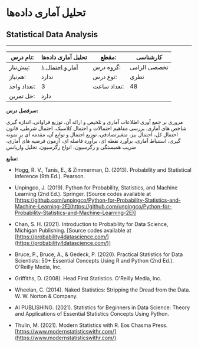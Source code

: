 # تحلیل آماری داده‌ها
## Statistical Data Analysis
_______________________________________________________________________________
| نام درس:    | تحلیل آماری داده‌ها                                                        | مقطع:       | کارشناسی     |
| ----------- | -------------------------------------------------------------------------- | ----------- | ------------ |
| پیش‌نیاز:   | [آمار و احتمال ۱](../docs/curriculum/base/Probability-and-Statistics-I.md) | گروه درس:   | تخصصی الزامی |
| هم‌نیاز:    | ندارد                                                                      | نوع درس:    | نظری         |
| تعداد واحد: | 3                                                                          | تعداد ساعت: | 48           |
| حل تمرین:   |  دارد                                                                      |             |              |

**سرفصل درس:**

مروری بر جمع آوری اطلاعات آماری و تلخیص و ارائه آن، توزیع فراوانی، اندازه گیری شاخص های آماری. بررسی مفاهیم احتمالات و احتمال کلاسیک، احتمال شرطی، قانون احتمال کل، احتمال بیز، متغیرتصادفی، توزیع احتمال و توابع آن، مقدمه ای بر نمونه گیری، استنباط آماری، برآورد نقطه ای، برآورد فاصله ای، آزمون فرضیه های آماری، ضریب همبستگی و رگرسیون، انواع رگرسیون، تحلیل واریانس

**منابع:**

- Hogg, R. V., Tanis, E., & Zimmerman, D. (2013). Probability and Statistical Inference (9th Ed.). Pearson.

- Unpingco, J. (2019). Python for Probability, Statistics, and Machine Learning (2nd Ed.). Springer. [Source codes available at [https://github.com/unpingco/Python-for-Probability-Statistics-and-Machine-Learning-2E](https://github.com/unpingco/Python-for-Probability-Statistics-and-Machine-Learning-2E)]

- Chan, S. H. (2021). Introduction to Probability for Data Science, Michigan Publishing. [Source codes available at [https://probability4datascience.com/](https://probability4datascience.com/)]

- Bruce, P., Bruce, A., & Gedeck, P. (2020). Practical Statistics for Data Scientists: 50+ Essential Concepts Using R and Python (2nd Ed.). O'Reilly Media, Inc.

- Griffiths, D. (2008). Head First Statistics. O'Reilly Media, Inc.

- Wheelan, C. (2014). Naked Statistics: Stripping the Dread from the Data. W. W. Norton & Company.

- AI PUBLISHING. (2021). Statistics for Beginners in Data Science: Theory and Applications of Essential Statistics Concepts Using Python.

- Thulin, M. (2021). Modern Statistics with R. Eos Chasma Press. [https://www.modernstatisticswithr.com/](https://www.modernstatisticswithr.com/)
